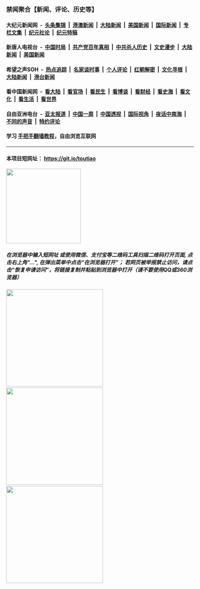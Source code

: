 ### 禁闻聚合【新闻、评论、历史等】

#### 大纪元新闻网 &nbsp;-&nbsp; [头条集锦](indexes/E头条集锦.md?t=03031431) &nbsp;|&nbsp; [港澳新闻](indexes/E港澳新闻.md?t=03031431)  &nbsp;|&nbsp; [大陆新闻](indexes/E大陆新闻.md?t=03031431) &nbsp;|&nbsp; [美国新闻](indexes/E美国新闻.md?t=03031431) &nbsp;|&nbsp; [国际新闻](indexes/E国际新闻.md?t=03031431) &nbsp;|&nbsp; [专栏文集](indexes/E专栏文集.md?t=03031431) &nbsp;|&nbsp; [纪元社论](indexes/E纪元社论.md?t=03031431) &nbsp;|&nbsp; [纪元特稿](indexes/E纪元特稿.md?t=03031431) 

#### 新唐人电视台 &nbsp;-&nbsp; [中国时局](indexes/N中国时局.md?t=03031431) &nbsp;|&nbsp; [共产党百年真相](indexes/N共产党百年真相.md?t=03031431) &nbsp;|&nbsp; [中共杀人历史](indexes/N中共杀人历史.md?t=03031431) &nbsp;|&nbsp; [文史漫步](indexes/N文史漫步.md?t=03031431) &nbsp;|&nbsp; [大陆新闻](indexes/N大陆新闻.md?t=03031431) &nbsp;|&nbsp; [美国新闻](indexes/N美国新闻.md?t=03031431)

#### 希望之声SOH &nbsp;-&nbsp; [热点追踪](indexes/H热点追踪.md?t=03031431) &nbsp;|&nbsp; [名家谈时事](indexes/H名家谈时事.md?t=03031431) &nbsp;|&nbsp; [个人评论](indexes/H个人评论.md?t=03031431)  &nbsp;|&nbsp; [红朝解密](indexes/H红朝解密.md?t=03031431) &nbsp;|&nbsp; [文化寻根](indexes/H文化寻根.md?t=03031431) &nbsp;|&nbsp; [大陆新闻](indexes/H大陆新闻.md?t=03031431) &nbsp;|&nbsp; [港台新闻](indexes/H港台新闻.md?t=03031431)

#### 看中国新闻网 &nbsp;-&nbsp; [看大陆](indexes/S看大陆.md?t=03031431) &nbsp;|&nbsp; [看官场](indexes/S看官场.md?t=03031431) &nbsp;|&nbsp; [看民生](indexes/S看民生.md?t=03031431)  &nbsp;|&nbsp; [看博谈](indexes/S看博谈.md?t=03031431) &nbsp;|&nbsp; [看财经](indexes/S看财经.md?t=03031431) &nbsp;|&nbsp; [看史海](indexes/S看史海.md?t=03031431) &nbsp;|&nbsp; [看文化](indexes/S看文化.md?t=03031431) &nbsp;|&nbsp; [看生活](indexes/S看生活.md?t=03031431) &nbsp;|&nbsp; [看世界](indexes/S看世界.md?t=03031431)

#### 自由亚洲电台 &nbsp;-&nbsp; [亚太报道](indexes/R亚太报道.md?t=03031431) &nbsp;|&nbsp; [中国一周](indexes/R中国一周.md?t=03031431) &nbsp;|&nbsp; [中国透视](indexes/R中国透视.md?t=03031431)  &nbsp;|&nbsp; [国际视角](indexes/R国际视角.md?t=03031431) &nbsp;|&nbsp; [夜话中南海](indexes/R夜话中南海.md?t=03031431) &nbsp;|&nbsp; [不同的声音](indexes/R不同的声音.md?t=03031431) &nbsp;|&nbsp; [特约评论](indexes/R特约评论.md?t=03031431)

#### 学习 [手把手翻墙教程](https://github.com/gfw-breaker/guides/wiki)，自由浏览互联网

----

#### 本项目短网址： https://git.io/toutiao
<img src="https://raw.githubusercontent.com/gfw-breaker/banned-news/master/scripts/img/qr.png" width="200px"/>  

##### 在浏览器中输入短网址 或使用微信、支付宝等二维码工具扫描二维码打开页面, 点击右上角"...", 在弹出菜单中点击“在浏览器打开”； 若网页被举报禁止访问，请点击“恢复申请访问”，将链接复制并粘贴到浏览器中打开（请不要使用QQ或360浏览器）

<img src="https://raw.githubusercontent.com/gfw-breaker/banned-news/master/scripts/img/1.png" width="260px"/> &nbsp; <img src="https://raw.githubusercontent.com/gfw-breaker/banned-news/master/scripts/img/2.png" width="260px"/> &nbsp; <img src="https://raw.githubusercontent.com/gfw-breaker/banned-news/master/scripts/img/3.png" width="260px"/>
